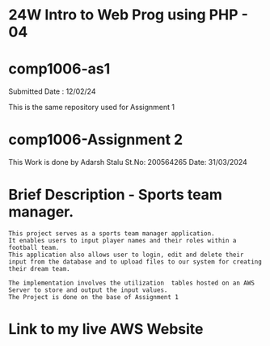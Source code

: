 # 24W Intro to Web Prog using PHP - 04

# comp1006-as1
 Submitted Date : 12/02/24

 This is the same repository used for Assignment 1

 # comp1006-Assignment 2
 This Work is done by Adarsh Stalu
 St.No: 200564265
 Date: 31/03/2024

# Brief Description - Sports team manager.
    This project serves as a sports team manager application.
    It enables users to input player names and their roles within a football team. 
    This application also allows user to login, edit and delete their input from the database and to upload files to our system for creating their dream team.
    
    The implementation involves the utilization  tables hosted on an AWS Server to store and output the input values. 
    The Project is done on the base of Assignment 1 

# Link to my live AWS Website

                


